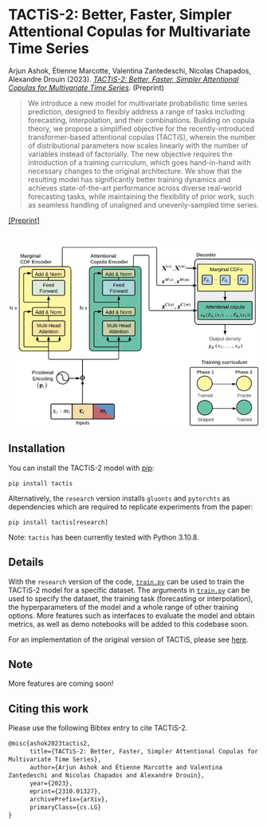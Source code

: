 # TACTiS-2: Better, Faster, Simpler Attentional Copulas for Multivariate Time Series

Arjun Ashok, Étienne Marcotte, Valentina Zantedeschi, Nicolas Chapados, Alexandre Drouin (2023). *[TACTiS-2: Better, Faster, Simpler Attentional Copulas for Multivariate Time Series](https://arxiv.org/abs/2310.01327)*. (Preprint)

> We introduce a new model for multivariate probabilistic time series prediction, designed to flexibly address a range of tasks including forecasting, interpolation, and their combinations. Building on copula theory, we propose a simplified objective for the recently-introduced transformer-based attentional copulas (TACTiS), wherein the number of distributional parameters now scales linearly with the number of variables instead of factorially. The new objective requires the introduction of a training curriculum, which goes hand-in-hand with necessary changes to the original architecture. We show that the resulting model has significantly better training dynamics and achieves state-of-the-art performance across diverse real-world forecasting tasks, while maintaining the flexibility of prior work, such as seamless handling of unaligned and unevenly-sampled time series.

[[Preprint]](https://arxiv.org/abs/2310.01327)

<br />

<p align="center">
  <img src="https://github.com/ServiceNow/tactis/blob/tactis-2/cover.png?raw=true" width="500" />
</p>


## Installation

You can install the TACTiS-2 model with [pip](https://pip.pypa.io/):

```console
pip install tactis
```

Alternatively, the `research` version installs `gluonts` and `pytorchts` as dependencies which are required to replicate experiments from the paper:

```console
pip install tactis[research]
```

Note: `tactis` has been currently tested with Python 3.10.8.

## Details

With the `research` version of the code, [`train.py`](https://github.com/ServiceNow/tactis/blob/tactis-2/train.py) can be used to train the TACTiS-2 model for a specific dataset. The arguments in [`train.py`](https://github.com/ServiceNow/tactis/blob/tactis-2/train.py) can be used to specify the dataset, the training task (forecasting or interpolation), the hyperparameters of the model and a whole range of other training options.
More features such as interfaces to evaluate the model and obtain metrics, as well as demo notebooks will be added to this codebase soon.

For an implementation of the original version of TACTiS, please see [here](https://github.com/ServiceNow/tactis/tree/v1.0.0).

## Note

More features are coming soon!

## Citing this work

Please use the following Bibtex entry to cite TACTiS-2.

```
@misc{ashok2023tactis2,
      title={TACTiS-2: Better, Faster, Simpler Attentional Copulas for Multivariate Time Series}, 
      author={Arjun Ashok and Étienne Marcotte and Valentina Zantedeschi and Nicolas Chapados and Alexandre Drouin},
      year={2023},
      eprint={2310.01327},
      archivePrefix={arXiv},
      primaryClass={cs.LG}
}
```
